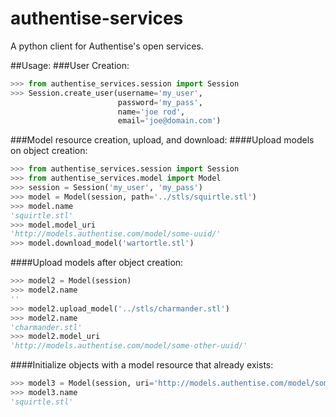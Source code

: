 # authentise-services
A python client for Authentise's open services.

##Usage:
###User Creation:
```python
>>> from authentise_services.session import Session
>>> Session.create_user(username='my_user',
                        password='my_pass',
                        name='joe rod',
                        email='joe@domain.com')
```


###Model resource creation, upload, and download:
####Upload models on object creation:
```python
>>> from authentise_services.session import Session
>>> from authentise_services.model import Model
>>> session = Session('my_user', 'my_pass')
>>> model = Model(session, path='../stls/squirtle.stl')
>>> model.name
'squirtle.stl'
>>> model.model_uri
'http://models.authentise.com/model/some-uuid/'
>>> model.download_model('wartortle.stl')
```
####Upload models after object creation:
```python
>>> model2 = Model(session)
>>> model2.name
''
>>> model2.upload_model('../stls/charmander.stl')
>>> model2.name
'charmander.stl'
>>> model2.model_uri
'http://models.authentise.com/model/some-other-uuid/'
```
####Initialize objects with a model resource that already exists:
```python
>>> model3 = Model(session, uri='http://models.authentise.com/model/some-uuid/')
>>> model3.name
'squirtle.stl'
```
